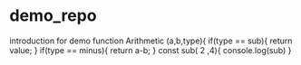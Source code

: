 # demo_repo
introduction for demo
function Arithmetic (a,b,type){
if(type == sub){
return value;
}
if(type == minus){
return a-b;
}
const sub( 2 ,4){
console.log(sub)
}
